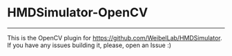 # HMDSimulator-OpenCV
---
This is the OpenCV plugin for https://github.com/WeibelLab/HMDSimulator. If you have any issues building it, please, open an Issue :)
